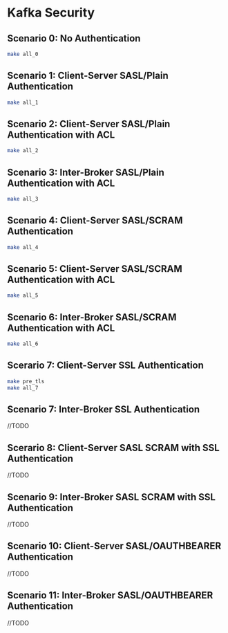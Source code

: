 # Kafka Security

## Scenario 0: No Authentication

```bash
make all_0
```

## Scenario 1: Client-Server SASL/Plain Authentication

```bash
make all_1
```

## Scenario 2: Client-Server SASL/Plain Authentication with ACL

```bash
make all_2
```

## Scenario 3: Inter-Broker SASL/Plain Authentication with ACL

```bash
make all_3
```

## Scenario 4: Client-Server SASL/SCRAM Authentication

```bash
make all_4
```

## Scenario 5: Client-Server SASL/SCRAM Authentication with ACL

```bash
make all_5
```

## Scenario 6: Inter-Broker SASL/SCRAM Authentication with ACL

```bash
make all_6
```

## Scerario 7: Client-Server SSL Authentication

```bash
make pre_tls
make all_7
```

## Scenario 7: Inter-Broker SSL Authentication

//TODO

## Scerario 8: Client-Server SASL SCRAM with SSL Authentication

//TODO

## Scenario 9: Inter-Broker SASL SCRAM with SSL Authentication

//TODO

## Scenario 10: Client-Server SASL/OAUTHBEARER Authentication

//TODO

## Scenario 11: Inter-Broker SASL/OAUTHBEARER Authentication

//TODO
